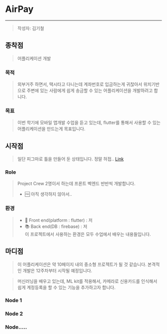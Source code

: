 

# AirPay

---

> 작성자: 김기철

## 종착점

> 어플리케이션 개발

### 목적

> 외부거주 하면서, 택시타고 다니는데 계좌번호로 입금하는게 귀찮아서 위치기반으로 주변에 있는 사람에게 쉽게 송금할 수 있는 어플리케이션을 개발하려고 합니다.

### 목표

> 이번 학기에 모바일 앱개발 수업을 듣고 있는데, flutter를 통해서 사용할 수 있는 어플리케이션을 만드는게 목표입니다.

## 시작점

> 일단 피그마로 틀을 만들어 둔 상태입니다. 정말 허접.. [Link](https://www.figma.com/file/RLc6TBsnQoBYQJMQSGnW0d/Untitled?node-id=12%3A9)

### Role

> Project Crew
> 2명이서 하는데 프론트 벡엔드 반반씩 개발합니다.
> * :free: 아직 생각하지 않아서..

### 환경

> * :iphone: Front end(platform : flutter) : 저
> * :books: Back end(DB : firebase) : 저  
> 이 프로젝트에서 사용하는 환경은 모두 수업에서 배우는 내용들입니다. 

## 마디점

> 이 어플리케이션은 약 10페이지 내의 중소형 프로젝트가 될 것 같습니다. 본격적인 개발은 12주차부터 시작될 예정입니다. 

> 머신러닝을 배우고 있는데, ML kit를 적용해서, 카메라로 신용카드를 인식해서 쉽게 계정등록을 할 수 있는 기능을 추가하고자 합니다.


### Node 1

### Node 2

### Node.....


